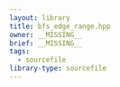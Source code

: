 ```yaml
---
layout: library
title: bfs_edge_range.hpp
owner: __MISSING__
brief: __MISSING__
tags:
  - sourcefile
library-type: sourcefile
---
```


```{index} bfs_edge_range.hpp
```
